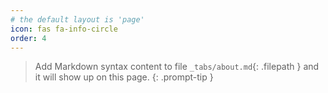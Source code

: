 ```yaml
---
# the default layout is 'page'
icon: fas fa-info-circle
order: 4
---
```


<div data-iframe-width="150" data-iframe-height="270" data-share-badge-id="7f8febbe-87a1-4e9d-a5ba-e36da00b83f8" data-share-badge-host="https://www.credly.com"></div><script type="text/javascript" async src="https://cdn.credly.com/assets/utilities/embed.js"></script>

<div data-iframe-width="150" data-iframe-height="270" data-share-badge-id="5c69f912-c0c4-4f28-9018-fce41e97ae60" data-share-badge-host="https://www.credly.com"></div><script type="text/javascript" async src="https://cdn.credly.com/assets/utilities/embed.js"></script>

<div data-iframe-width="150" data-iframe-height="270" data-share-badge-id="44217ede-4ea9-4c8e-88fd-9ca06abb8ec8" data-share-badge-host="https://www.credly.com"></div><script type="text/javascript" async src="https://cdn.credly.com/assets/utilities/embed.js"></script>


<div data-iframe-width="150" data-iframe-height="270" data-share-badge-id="ca1b7210-37ae-456d-bc12-d5b7322335a5" data-share-badge-host="https://www.credly.com"></div><script type="text/javascript" async src="https://cdn.credly.com/assets/utilities/embed.js"></script>

> Add Markdown syntax content to file `_tabs/about.md`{: .filepath } and it will show up on this page.
{: .prompt-tip }
